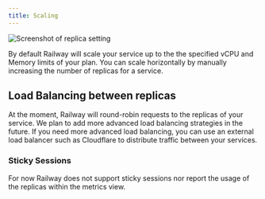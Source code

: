 ```yaml
---
title: Scaling
---
```


<Image src="https://res.cloudinary.com/railway/image/upload/v1684534939/docs/Export-replica_lrtrvs.png"
alt="Screenshot of replica setting"
layout="responsive"
width={800} height={317} quality={100} />

By default Railway will scale your service up to the the specified vCPU and Memory limits of your plan. You can scale horizontally by manually increasing the number of replicas for a service.

## Load Balancing between replicas

At the moment, Railway will round-robin requests to the replicas of your service. We plan to add more advanced load balancing strategies in the future. If you need more advanced load balancing, you can use an external load balancer such as Cloudflare to distribute traffic between your services.

### Sticky Sessions

For now Railway does not support sticky sessions nor report the usage of the replicas within the metrics view.
